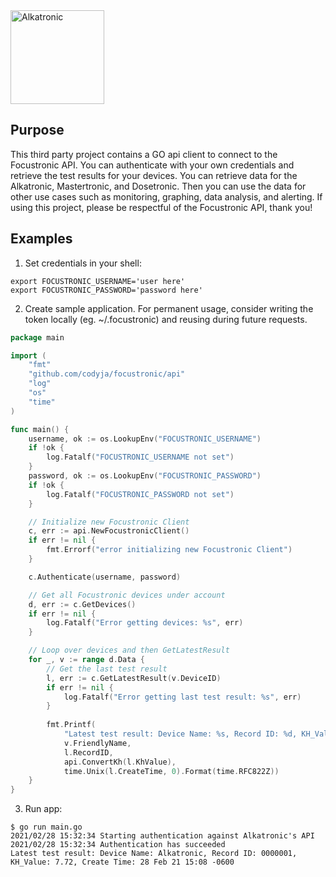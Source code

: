 <img src="http://www.focustronic.net/skin/frontend/wow/default/images/logo.gif" width="150" alt="Alkatronic">

## Purpose
This third party project contains a GO api client to connect to the Focustronic API. 
You can authenticate with your own credentials and retrieve the test results for your devices. You can retrieve data
for the Alkatronic, Mastertronic, and Dosetronic. Then you can use the data for other use cases such as monitoring, 
graphing, data analysis, and alerting. If using this project, please be respectful of the Focustronic API, thank you!

## Examples

1. Set credentials in your shell:
```
export FOCUSTRONIC_USERNAME='user here'
export FOCUSTRONIC_PASSWORD='password here'
```
2. Create sample application. For permanent usage, consider writing the token locally (eg. ~/.focustronic) and reusing
during future requests.
```go
package main

import (
	"fmt"
	"github.com/codyja/focustronic/api"
	"log"
	"os"
	"time"
)

func main() {
	username, ok := os.LookupEnv("FOCUSTRONIC_USERNAME")
	if !ok {
		log.Fatalf("FOCUSTRONIC_USERNAME not set")
	}
	password, ok := os.LookupEnv("FOCUSTRONIC_PASSWORD")
	if !ok {
		log.Fatalf("FOCUSTRONIC_PASSWORD not set")
	}

	// Initialize new Focustronic Client
	c, err := api.NewFocustronicClient()
	if err != nil {
		fmt.Errorf("error initializing new Focustronic Client")
	}

	c.Authenticate(username, password)

	// Get all Focustronic devices under account
	d, err := c.GetDevices()
	if err != nil {
		log.Fatalf("Error getting devices: %s", err)
	}

	// Loop over devices and then GetLatestResult
	for _, v := range d.Data {
		// Get the last test result
		l, err := c.GetLatestResult(v.DeviceID)
		if err != nil {
			log.Fatalf("Error getting last test result: %s", err)
		}
		
		fmt.Printf(
			"Latest test result: Device Name: %s, Record ID: %d, KH_Value: %.2f, Create Time: %s\n",
			v.FriendlyName,
			l.RecordID,
			api.ConvertKh(l.KhValue),
			time.Unix(l.CreateTime, 0).Format(time.RFC822Z))
	}
}
```   
3. Run app:
```
$ go run main.go
2021/02/28 15:32:34 Starting authentication against Alkatronic's API
2021/02/28 15:32:34 Authentication has succeeded
Latest test result: Device Name: Alkatronic, Record ID: 0000001, KH_Value: 7.72, Create Time: 28 Feb 21 15:08 -0600
```
